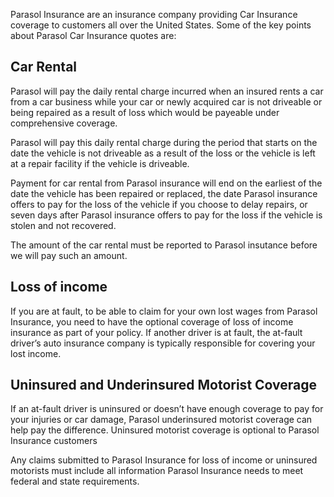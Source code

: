 Parasol Insurance are an insurance company providing Car Insurance coverage to customers all over the United States.  Some of the key points about Parasol Car Insurance quotes are:

## Car Rental
Parasol will pay the daily rental charge incurred when an insured rents a car from a car business while your car or newly acquired car is not driveable or being repaired as a result of loss which would be payeable under comprehensive coverage.

Parasol will pay this daily rental charge during the period that starts on the date the vehicle is not driveable as a result of the loss or the vehicle is left at a repair facility if the vehicle is driveable.

Payment for car rental from Parasol insurance will end on the earliest of the date the vehicle has been repaired or replaced, the date Parasol insurance offers to pay for the loss of the vehicle if you choose to delay repairs, or seven days after Parasol insurance offers to pay for the loss if the vehicle is stolen and not recovered.

The amount of the car rental must be reported to Parasol insutance before we will pay such an amount.

## Loss of income
If you are at fault, to be able to claim for your own lost wages from Parasol Insurance, you need to have the optional coverage of loss of income insurance as part of your policy.
If another driver is at fault, the at-fault driver’s auto insurance company is typically responsible for covering your lost income. 

## Uninsured and Underinsured Motorist Coverage
If an at-fault driver is uninsured or doesn’t have enough coverage to pay for your injuries or car damage, Parasol underinsured motorist coverage can help pay the difference. Uninsured motorist coverage is optional to Parasol Insurance customers

Any claims submitted to Parasol Insurance for loss of income or uninsured motorists must include all information Parasol Insurance needs to meet federal and state requirements.